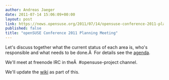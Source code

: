 ```yaml
---
author: Andreas Jaeger
date: 2011-07-14 15:06:09+00:00
layout: post
link: https://news.opensuse.org/2011/07/14/opensuse-conference-2011-planning-meeting/
published: false
title: "openSUSE Conference 2011 Planning Meeting"
---
```

Let's discuss together what the current status of each area is, who's responsible and what needs to be done.Â  For details see the [agenda](http://en.opensuse.org/openSUSE:Conference_meeting).

We'll meet at freenode IRC in theÂ  #opensuse-project channel.

We'll update the [wiki](http://en.opensuse.org/openSUSE:Conference_Planning_2011) as part of this.		
